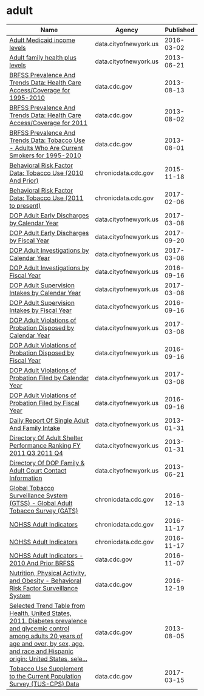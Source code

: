 # adult

Name | Agency | Published
---- | ---- | ---------
[Adult Medicaid income levels](../datasets/r69u-62nw.md) | data.cityofnewyork.us | 2016-03-02
[Adult family health plus levels](../datasets/2enn-s52j.md) | data.cityofnewyork.us | 2013-06-21
[BRFSS Prevalence And Trends Data: Health Care Access/Coverage for 1995-2010](../datasets/t984-9cdv.md) | data.cdc.gov | 2013-08-13
[BRFSS Prevalence And Trends Data: Health Care Access/Coverage for 2011](../datasets/5ekf-pmct.md) | data.cdc.gov | 2013-08-02
[BRFSS Prevalence And Trends Data: Tobacco Use - Adults Who Are Current Smokers for 1995-2010](../datasets/j8jk-5ztv.md) | data.cdc.gov | 2013-08-01
[Behavioral Risk Factor Data: Tobacco Use (2010 And Prior)](../datasets/fpp2-pp25.md) | chronicdata.cdc.gov | 2015-11-18
[Behavioral Risk Factor Data: Tobacco Use (2011 to present)](../datasets/wsas-xwh5.md) | chronicdata.cdc.gov | 2017-02-06
[DOP Adult Early Discharges by Calendar Year](../datasets/jmr8-fdbz.md) | data.cityofnewyork.us | 2017-03-08
[DOP Adult Early Discharges by Fiscal Year](../datasets/4e8h-wu86.md) | data.cityofnewyork.us | 2017-09-20
[DOP Adult Investigations by Calendar Year](../datasets/k659-gwja.md) | data.cityofnewyork.us | 2017-03-08
[DOP Adult Investigations by Fiscal Year](../datasets/vvym-pu7g.md) | data.cityofnewyork.us | 2016-09-16
[DOP Adult Supervision Intakes by Calendar Year](../datasets/az65-9z36.md) | data.cityofnewyork.us | 2017-03-08
[DOP Adult Supervision Intakes by Fiscal Year](../datasets/4fsz-s7id.md) | data.cityofnewyork.us | 2016-09-16
[DOP Adult Violations of Probation Disposed by Calendar Year](../datasets/f2cz-q2ik.md) | data.cityofnewyork.us | 2017-03-08
[DOP Adult Violations of Probation Disposed by Fiscal Year](../datasets/9sys-2i9y.md) | data.cityofnewyork.us | 2016-09-16
[DOP Adult Violations of Probation Filed by Calendar Year](../datasets/k2ye-5mmh.md) | data.cityofnewyork.us | 2017-03-08
[DOP Adult Violations of Probation Filed by Fiscal Year](../datasets/fve3-eee8.md) | data.cityofnewyork.us | 2016-09-16
[Daily Report Of Single Adult And Family Intake](../datasets/sci4-yqgk.md) | data.cityofnewyork.us | 2013-01-31
[Directory Of Adult Shelter Performance Ranking FY 2011 Q3 2011 Q4](../datasets/jhn3-4vdj.md) | data.cityofnewyork.us | 2013-01-31
[Directory Of DOP Family & Adult Court Contact Information](../datasets/f46j-m4iq.md) | data.cityofnewyork.us | 2013-06-21
[Global Tobacco Surveillance System (GTSS) - Global Adult Tobacco Survey (GATS)](../datasets/4xf6-nrwk.md) | chronicdata.cdc.gov | 2016-12-13
[NOHSS Adult Indicators](../datasets/jz6n-v26y.md) | chronicdata.cdc.gov | 2016-11-17
[NOHSS Adult Indicators](../datasets/jz6n-v26y.md) | chronicdata.cdc.gov | 2016-11-17
[NOHSS Adult Indicators - 2010 And Prior BRFSS](../datasets/aemk-wcbf.md) | data.cdc.gov | 2016-11-07
[Nutrition, Physical Activity, and Obesity - Behavioral Risk Factor Surveillance System](../datasets/hn4x-zwk7.md) | data.cdc.gov | 2016-12-19
[Selected Trend Table from Health, United States, 2011. Diabetes prevalence and glycemic control among adults 20 years of age and over, by sex, age, and race and Hispanic origin: United States, sele...](../datasets/crtu-weni.md) | data.cdc.gov | 2013-08-05
[Tobacco Use Supplement to the Current Population Survey (TUS-CPS) Data](../datasets/4y6p-yphk.md) | data.cdc.gov | 2017-03-15

